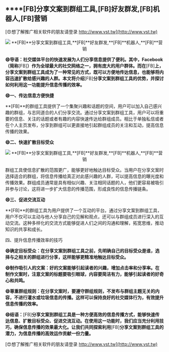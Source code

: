 ## ****[FB]**分享文案到群组工具,**[FB]**好友群发,**[FB]**机器人,**[FB]**营销**

[😍想了解推广相关软件的朋友请登录 http://www.vst.tw](http://www.vst.tw)

 <center><img src="https://vst.tw/MP4/tuiguang/png/0.png" alt="**[FB]**分享文案到群组工具,**[FB]**好友群发,**[FB]**机器人,**[FB]**营销"></center>

**😄导语：社交媒体平台的快速发展为人们分享信息提供了便利。其中，Facebook（简称**[FB]**）作为全球最大的社交网络之一，拥有庞大的用户群体。而在**[FB]**上，分享文案到群组工具成为了一种常见的方式，既可以方便地传达信息，也能够将内容迅速扩散给感兴趣的人群。本文将介绍**[FB]**分享文案到群组工具的优势，并探讨如何利用这一功能提升信息传播的效率。**

**😄一、传达信息方便快捷**

**[FB]**的群组工具提供了一个集聚兴趣和话题的空间，用户可以加入自己感兴趣的群组，与志同道合的人们分享交流。通过分享文案到群组工具，用户可以将重要的信息、关注的话题或者有趣的内容快速传达给群组成员。相比于单独私信或者在个人主页发布，分享到群组可以更直接地引起群组成员的关注和互动，提高信息传播的效果。

**😄二、快速扩散目标受众**

 <center><img src="https://vst.tw/MP4/tuiguang/png/0.png" alt="**[FB]**分享文案到群组工具,**[FB]**好友群发,**[FB]**机器人,**[FB]**营销"></center>

群组工具使信息扩散的范围更广，能够更好地触达目标受众。当用户在分享文案时选择适合的群组，将信息传播给真正对此感兴趣的人群，可以提高信息的曝光度和传播效果。群组成员通常是具有相似兴趣、关注相同话题的人，他们更容易被吸引并参与讨论，这将进一步扩大信息的传播范围，形成良性的信息传播链条。

**😄三、促进交流互动**

**[FB]**的群组工具为用户提供了一个互动的平台。通过分享文案到群组工具，用户不仅可以主动与他人分享自己的见解和观点，还可以与群组成员进行深入的互动交流。这种多样化的交流方式能够促进人们之间的沟通和理解，拓宽思维，推动知识的共享和成长。

四、提升信息传播效率的技巧

**😄确定目标受众：在分享文案到群组工具之前，先明确自己的目标受众是谁，选择与之相关的群组进行分享，这样能够更精准地触达目标受众。**

**😄制作吸引人的文案：好的文案能够引起读者的兴趣，增加点击率和分享率。在制作文案时，注意文案的标题要吸引眼球，内容要简洁有力，能够引起读者的好奇心和共鸣。**

**😄尊重群组规则：在分享文案时，要遵守群组规则，不发布与群组主题无关的内容，不进行灌水或垃圾信息的传播。这样可以保持良好的社交媒体行为，有效提升信息传播的效率。**

**😄结语：**[FB]**分享文案到群组工具是一种方便高效的信息传播方式，能够快速传达信息、扩散目标受众、促进交流互动。在使用这一功能时，我们应当充分利用技巧，确保信息传播的效果最大化。让我们共同探索利用**[FB]**分享文案到群组工具的潜力，为信息传播的高效运作贡献一份力量。**

[😍想了解推广相关软件的朋友请登录 http://www.vst.tw](http://www.vst.tw)



